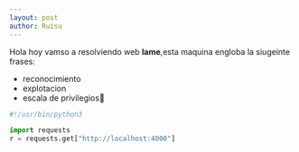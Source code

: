 ```yaml
---
layout: post
author: Ruisu
---
```


Hola hoy vamso a resolviendo web  **lame**,esta maquina engloba la siugeinte frases:


- reconocimiento
- explotacion
- escala de privilegios


```python
#!/usr/bin/python3

import requests
r = requests.get["http://localhost:4000"]

``` 
